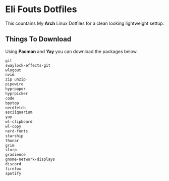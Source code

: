 # Eli Fouts Dotfiles
This countains My **Arch** Linux Dotfiles for a clean looking lightweight settup.
## Things To Download
Using **Pacman** and **Yay** you can download the packages below.
```txt
git
swaylock-effects-git
wlogout
nvim
zip unzip
pipewire
hyprpaper
hyprpicker
code
bpytop
nerdfetch
asciiquarium
yay
wl-clipboard
wl-copy
nerd-fonts
starship
thunar
grim
slurp
gradience
gnome-network-displays
discord
firefox
spotify
```
